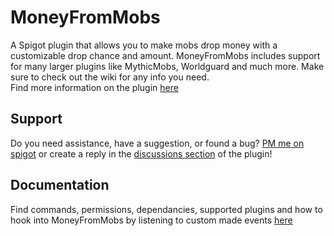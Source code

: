 # MoneyFromMobs  
A Spigot plugin that allows you to make mobs drop money with a customizable drop chance and amount. MoneyFromMobs includes support for many larger plugins like MythicMobs, Worldguard and much more. Make sure to check out the wiki for any info you need.  
Find more information on the plugin [here](https://www.spigotmc.org/resources/money-from-mobs-1-12-1-17.79137/)  

## Support  
Do you need assistance, have a suggestion, or found a bug? [PM me on spigot](https://www.spigotmc.org/conversations/add?to=chocolf) or create a reply in the [discussions section](https://www.spigotmc.org/threads/money-from-mobs-1-12-1-17.440514/) of the plugin!  
  
## Documentation
Find commands, permissions, dependancies, supported plugins and how to hook into MoneyFromMobs by listening to custom made events [here](https://github.com/chocolf/MoneyFromMobs/wiki) 
